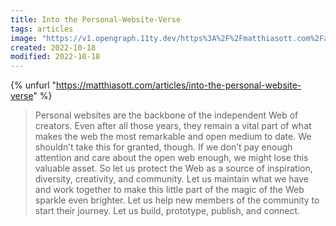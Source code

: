 ```yaml
---
title: Into the Personal-Website-Verse
tags: articles
image: "https://v1.opengraph.11ty.dev/https%3A%2F%2Fmatthiasott.com%2Farticles%2Finto-the-personal-website-verse/onerror/"
created: 2022-10-18
modified: 2022-10-18
---
```


{% unfurl "https://matthiasott.com/articles/into-the-personal-website-verse" %}

> Personal websites are the backbone of the independent Web of creators. Even after all those years, they remain a vital part of what makes the web the most remarkable and open medium to date. We shouldn’t take this for granted, though. If we don’t pay enough attention and care about the open web enough, we might lose this valuable asset. So let us protect the Web as a source of inspiration, diversity, creativity, and community. Let us maintain what we have and work together to make this little part of the magic of the Web sparkle even brighter. Let us help new members of the community to start their journey. Let us build, prototype, publish, and connect.
